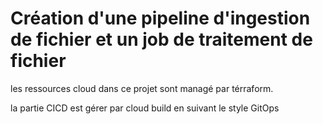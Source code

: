 # Création d'une pipeline d'ingestion de fichier et un job de traitement de fichier

les ressources cloud dans ce projet sont managé par térraform.

la partie CICD est gérer par cloud build en suivant le style GitOps


